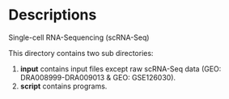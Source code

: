 # Descriptions

Single-cell RNA-Sequencing (scRNA-Seq)

This directory contains two sub directories:
1. **input** contains input files except raw scRNA-Seq data (GEO: DRA008999-DRA009013 & GEO: GSE126030).
2. **script** contains programs.
